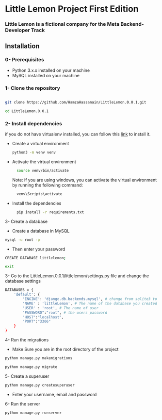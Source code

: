 # Little Lemon Project First Edition

### Little Lemon is a fictional company for the Meta Backend- Developer Track

## Installation

### 0- Prerequisites

- Python 3.x.x installed on your machine
- MySQL installed on your machine

### 1- Clone the repository

```bash

git clone https://github.com/HamzaHassanain/LittleLemon.0.0.1.git

cd LittleLemon.0.0.1

```

### 2- Install dependencies

if you do not have virtualenv installed, you can follow this [link](https://virtualenv.pypa.io/en/latest/installation.html) to install it.

- Create a virtual environment

  ```bash
  python3 -m venv venv
  ```

- Activate the virtual environment

  ```bash
    source venv/bin/activate
  ```

  Note: if you are using windows, you can activate the virtual environment by running the following command:

  ```bash
    venv\Scripts\activate
  ```

- Install the dependencies

  ```bash
    pip install -r requirements.txt
  ```

3- Create a database

- Create a database in MySQL

```bash
mysql -u root -p
```

- Then enter your password

```bash
CREATE DATABASE littlelemon;

exit
```

3- Go to the LittleLemon.0.0.1/littlelemon/settings.py file and change the database settings

```bash
DATABASES = {
    'default': {
        'ENGINE': 'django.db.backends.mysql', # change from sqlite3 to mysql
        'NAME' : 'littleLemon', # The name of the database you created
        'USER' : 'root', # The name of user
        "PASSWORD":"root", # the users password
        "HOST":"localhost",
        "PORT":"3306"
    }
}
```

4- Run the migrations

- Make Sure you are in the root directory of the project

```bash
python manage.py makemigrations

python manage.py migrate

```

5- Create a superuser

```bash
python manage.py createsuperuser
```

- Enter your username, email and password

6- Run the server

```bash
python manage.py runserver
```
